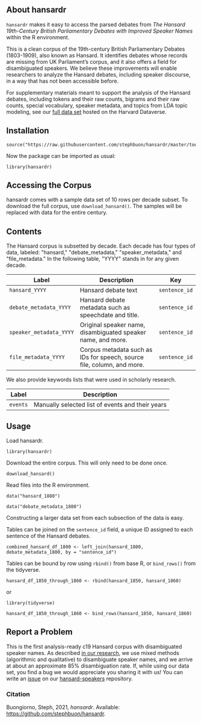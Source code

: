 ## About hansardr

`hansardr` makes it easy to access the parsed debates from _The Hansard 19th-Century British Parliamentary Debates with Improved Speaker Names_ within the R environment. 

This is a clean corpus of the 19th-century British Parliamentary Debates (1803-1909), also known as Hansard. It identifies debates whose records are missing from UK Parliament’s corpus, and it also offers a field for disambiguated speakers. We believe these improvements will enable researchers to analyze the Hansard debates, including speaker discourse, in a way that has not been accessible before. 

For supplementary materials meant to support the analysis of the Hansard debates, including tokens and their raw counts, bigrams and their raw counts, special vocabulary, speaker metadata, and topics from LDA topic modeling, see our [full data set](https://dataverse.harvard.edu/dataset.xhtml?persistentId=doi:10.7910/DVN/ZCYJH8) hosted on the Harvard Dataverse.

## Installation

```
source("https://raw.githubusercontent.com/stephbuon/hansardr/master/tools/install_hansardr.R")
```
Now the package can be imported as usual:
```
library(hansardr)
```

## Accessing the Corpus

hansardr comes with a sample data set of 10 rows per decade subset. To download the full corpus, use `download_hansard()`. The samples will be replaced with data for the entire century. 

## Contents

The Hansard corpus is subsetted by decade. Each decade has four types of data, labeled: "hansard," "debate_metadata," "speaker_metadata," and "file_metadata." In the following table, "YYYY" stands in for any given decade.

| Label  | Description | Key |
| ------------- | ------------- | ------------- |
| `hansard_YYYY`  | Hansard debate text | `sentence_id` |
| `debate_metadata_YYYY`  | Hansard debate metadata such as speechdate and title. | `sentence_id`  |
| `speaker_metadata_YYYY`  | Original speaker name, disambiguated speaker name, and more. | `sentence_id`  |
| `file_metadata_YYYY`  | Corpus metadata such as IDs for speech, source file, column, and more. | `sentence_id`  |

 We also provide keywords lists that were used in scholarly research.
 
| Label  | Description |
| ------------- | ------------- |
| `events` | Manually selected list of events and their years |

## Usage

Load hansardr.

```
library(hansardr)
```

Download the entire corpus. This will only need to be done once. 

```
download_hansard()
```

Read files into the R environment.

```
data("hansard_1880")

data("debate_metadata_1880")
```
Constructing a larger data set from each subsection of the data is easy. 

Tables can be joined on the `sentence_id` field, a unique ID assigned to each sentence of the Hansard debates. 

```
combined_hansard_df_1800 <- left_join(hansard_1800, debate_metadata_1800, by = "sentence_id")
```

Tables can be bound by row using `rbind()` from base R, or `bind_rows()` from the tidyverse.

```
hansard_df_1850_through_1860 <- rbind(hansard_1850, hansard_1860)
```

or 

```
library(tidyverse)

hansard_df_1850_through_1860 <- bind_rows(hansard_1850, hansard_1860)
```

## Report a Problem
This is the first analysis-ready c19 Hansard corpus with disambiguated speaker names. As described [in our research](), we use mixed methods (algorithmic and qualitative) to disambiguate speaker names, and we arrive at about an approximate 85% disambiguation rate. If, while using our data set, you find a bug we would appreciate you sharing it with us! You can write an [issue](https://github.com/stephbuon/hansard-speakers/issues) on our [hansard-speakers](https://github.com/stephbuon/hansard-speakers) repository. 

### Citation

Buongiorno, Steph, 2021, _hansardr_. Available: https://github.com/stephbuon/hansardr.
